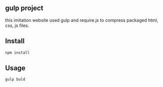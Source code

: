 ## gulp project
this imitation website used gulp and require.js to compress packaged html, css, js files.

## Install
```bash
npm install
```

## Usage
```bash
gulp buld
```
